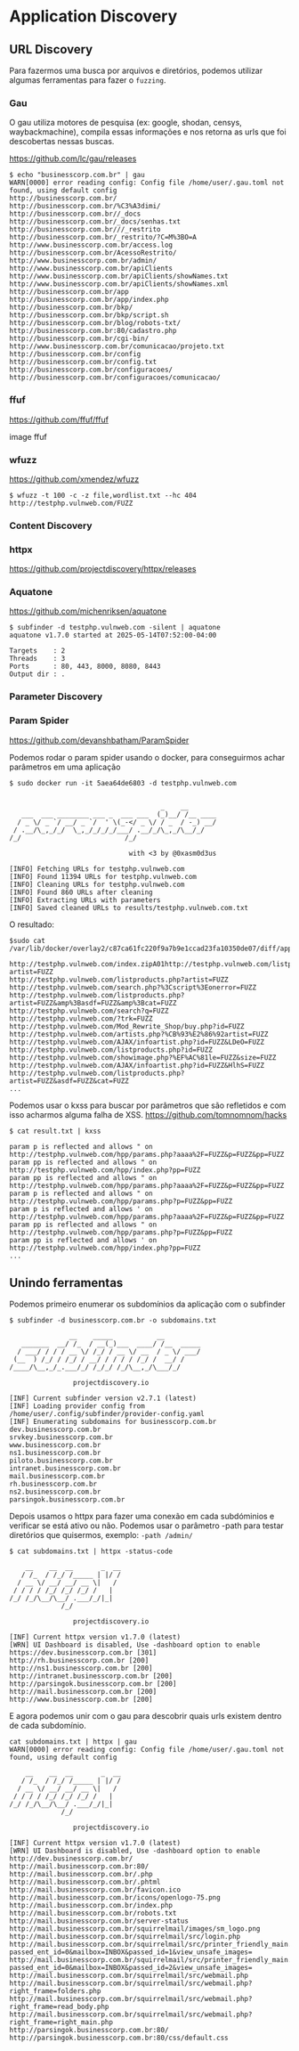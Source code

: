 # Application Discovery

## URL Discovery

Para fazermos uma busca por arquivos e diretórios, podemos utilizar algumas ferramentas para fazer o `fuzzing`.

### Gau

O gau utiliza motores de pesquisa (ex: google, shodan, censys, waybackmachine), compila essas informações e nos retorna as urls que foi descobertas nessas buscas.

https://github.com/lc/gau/releases

```
$ echo "businesscorp.com.br" | gau 
WARN[0000] error reading config: Config file /home/user/.gau.toml not found, using default config 
http://businesscorp.com.br/
http://businesscorp.com.br/%C3%A3dimi/
http://businesscorp.com.br//_docs
http://businesscorp.com.br/_docs/senhas.txt
http://businesscorp.com.br///_restrito
http://businesscorp.com.br/_restrito/?C=M%3BO=A
http://www.businesscorp.com.br/access.log
http://businesscorp.com.br/AcessoRestrito/
http://www.businesscorp.com.br/admin/
http://www.businesscorp.com.br/apiClients
http://www.businesscorp.com.br/apiClients/showNames.txt
http://www.businesscorp.com.br/apiClients/showNames.xml
http://businesscorp.com.br/app
http://businesscorp.com.br/app/index.php
http://businesscorp.com.br/bkp/
http://businesscorp.com.br/bkp/script.sh
http://businesscorp.com.br/blog/robots-txt/
http://businesscorp.com.br:80/cadastro.php
http://businesscorp.com.br/cgi-bin/
http://www.businesscorp.com.br/comunicacao/projeto.txt
http://businesscorp.com.br/config
http://businesscorp.com.br/config.txt
http://businesscorp.com.br/configuracoes/
http://businesscorp.com.br/configuracoes/comunicacao/

```

### ffuf

https://github.com/ffuf/ffuf

image ffuf
### wfuzz

https://github.com/xmendez/wfuzz

```
$ wfuzz -t 100 -c -z file,wordlist.txt --hc 404 http://testphp.vulnweb.com/FUZZ
```

### Content Discovery
### httpx

https://github.com/projectdiscovery/httpx/releases

### Aquatone

https://github.com/michenriksen/aquatone

```
$ subfinder -d testphp.vulnweb.com -silent | aquatone
aquatone v1.7.0 started at 2025-05-14T07:52:00-04:00

Targets    : 2
Threads    : 3
Ports      : 80, 443, 8000, 8080, 8443
Output dir : .
```

### Parameter Discovery

### Param Spider

https://github.com/devanshbatham/ParamSpider

Podemos rodar o param spider usando o docker, para conseguirmos achar parâmetros em uma aplicação

```
$ sudo docker run -it 5aea64de6803 -d testphp.vulnweb.com        

           
                                      _    __       
   ___  ___ ________ ___ _  ___ ___  (_)__/ /__ ____
  / _ \/ _ `/ __/ _ `/  ' \(_-</ _ \/ / _  / -_) __/
 / .__/\_,_/_/  \_,_/_/_/_/___/ .__/_/\_,_/\__/_/   
/_/                          /_/                    

                              with <3 by @0xasm0d3us           
    
[INFO] Fetching URLs for testphp.vulnweb.com
[INFO] Found 11394 URLs for testphp.vulnweb.com
[INFO] Cleaning URLs for testphp.vulnweb.com
[INFO] Found 860 URLs after cleaning
[INFO] Extracting URLs with parameters
[INFO] Saved cleaned URLs to results/testphp.vulnweb.com.txt

```

O resultado:

```
$sudo cat /var/lib/docker/overlay2/c87ca61fc220f9a7b9e1ccad23fa10350de07/diff/app/paramspider/results/testphp.vulnweb.com.txt         

http://testphp.vulnweb.com/index.zipA01http://testphp.vulnweb.com/listproducts.php?artist=FUZZ
http://testphp.vulnweb.com/listproducts.php?artist=FUZZ
http://testphp.vulnweb.com/search.php?%3Cscript%3Eonerror=FUZZ
http://testphp.vulnweb.com/listproducts.php?artist=FUZZ&amp%3Basdf=FUZZ&amp%3Bcat=FUZZ
http://testphp.vulnweb.com/search?q=FUZZ
http://testphp.vulnweb.com/?trk=FUZZ
http://testphp.vulnweb.com/Mod_Rewrite_Shop/buy.php?id=FUZZ
http://testphp.vulnweb.com/artists.php?%CB%93%E2%86%92artist=FUZZ
http://testphp.vulnweb.com/AJAX/infoartist.php?id=FUZZ&LDeO=FUZZ
http://testphp.vulnweb.com/listproducts.php?id=FUZZ
http://testphp.vulnweb.com/showimage.php?%EF%AC%81le=FUZZ&size=FUZZ
http://testphp.vulnweb.com/AJAX/infoartist.php?id=FUZZ&HlhS=FUZZ
http://testphp.vulnweb.com/listproducts.php?artist=FUZZ&asdf=FUZZ&cat=FUZZ
...
```

Podemos usar o kxss para buscar por parâmetros que são refletidos e com isso acharmos alguma falha de XSS. https://github.com/tomnomnom/hacks

```
$ cat result.txt | kxss

param p is reflected and allows " on http://testphp.vulnweb.com/hpp/params.php?aaaa%2F=FUZZ&p=FUZZ&pp=FUZZ
param pp is reflected and allows " on http://testphp.vulnweb.com/hpp/index.php?pp=FUZZ
param pp is reflected and allows " on http://testphp.vulnweb.com/hpp/params.php?aaaa%2F=FUZZ&p=FUZZ&pp=FUZZ
param p is reflected and allows " on http://testphp.vulnweb.com/hpp/params.php?p=FUZZ&pp=FUZZ
param p is reflected and allows ' on http://testphp.vulnweb.com/hpp/params.php?aaaa%2F=FUZZ&p=FUZZ&pp=FUZZ
param pp is reflected and allows " on http://testphp.vulnweb.com/hpp/params.php?p=FUZZ&pp=FUZZ
param pp is reflected and allows ' on http://testphp.vulnweb.com/hpp/index.php?pp=FUZZ
...
```

## Unindo ferramentas

Podemos primeiro enumerar os subdomínios da aplicação com o subfinder

```
$ subfinder -d businesscorp.com.br -o subdomains.txt

               __    _____           __         
   _______  __/ /_  / __(_)___  ____/ /__  _____
  / ___/ / / / __ \/ /_/ / __ \/ __  / _ \/ ___/
 (__  ) /_/ / /_/ / __/ / / / / /_/ /  __/ /    
/____/\__,_/_.___/_/ /_/_/ /_/\__,_/\___/_/

                projectdiscovery.io

[INF] Current subfinder version v2.7.1 (latest)
[INF] Loading provider config from /home/user/.config/subfinder/provider-config.yaml
[INF] Enumerating subdomains for businesscorp.com.br
dev.businesscorp.com.br
srvkey.businesscorp.com.br
www.businesscorp.com.br
ns1.businesscorp.com.br
piloto.businesscorp.com.br
intranet.businesscorp.com.br
mail.businesscorp.com.br
rh.businesscorp.com.br
ns2.businesscorp.com.br
parsingok.businesscorp.com.br
```

Depois usamos o httpx para fazer uma conexão em cada subdóminios e verificar se está ativo ou não. 
Podemos usar o parâmetro -path para testar diretórios que quisermos, exemplo: `-path /admin/`

```
$ cat subdomains.txt | httpx -status-code

    __    __  __       _  __
   / /_  / /_/ /_____ | |/ /
  / __ \/ __/ __/ __ \|   /
 / / / / /_/ /_/ /_/ /   |
/_/ /_/\__/\__/ .___/_/|_|
             /_/

                projectdiscovery.io

[INF] Current httpx version v1.7.0 (latest)
[WRN] UI Dashboard is disabled, Use -dashboard option to enable
https://dev.businesscorp.com.br [301]
http://rh.businesscorp.com.br [200]
http://ns1.businesscorp.com.br [200]
http://intranet.businesscorp.com.br [200]
http://parsingok.businesscorp.com.br [200]
http://mail.businesscorp.com.br [200]
http://www.businesscorp.com.br [200]
```

E agora podemos unir com o gau para descobrir quais urls existem dentro de cada subdomínio.

```
cat subdomains.txt | httpx | gau
WARN[0000] error reading config: Config file /home/user/.gau.toml not found, using default config 

    __    __  __       _  __
   / /_  / /_/ /_____ | |/ /
  / __ \/ __/ __/ __ \|   /
 / / / / /_/ /_/ /_/ /   |
/_/ /_/\__/\__/ .___/_/|_|
             /_/

                projectdiscovery.io

[INF] Current httpx version v1.7.0 (latest)
[WRN] UI Dashboard is disabled, Use -dashboard option to enable
http://dev.businesscorp.com.br/
http://mail.businesscorp.com.br:80/
http://mail.businesscorp.com.br/.php
http://mail.businesscorp.com.br/.phtml
http://mail.businesscorp.com.br/favicon.ico
http://mail.businesscorp.com.br/icons/openlogo-75.png
http://mail.businesscorp.com.br/index.php
http://mail.businesscorp.com.br/robots.txt
http://mail.businesscorp.com.br/server-status
http://mail.businesscorp.com.br/squirrelmail/images/sm_logo.png
http://mail.businesscorp.com.br/squirrelmail/src/login.php
http://mail.businesscorp.com.br/squirrelmail/src/printer_friendly_main.php?passed_ent_id=0&mailbox=INBOX&passed_id=1&view_unsafe_images=
http://mail.businesscorp.com.br/squirrelmail/src/printer_friendly_main.php?passed_ent_id=0&mailbox=INBOX&passed_id=2&view_unsafe_images=
http://mail.businesscorp.com.br/squirrelmail/src/webmail.php
http://mail.businesscorp.com.br/squirrelmail/src/webmail.php?right_frame=folders.php
http://mail.businesscorp.com.br/squirrelmail/src/webmail.php?right_frame=read_body.php
http://mail.businesscorp.com.br/squirrelmail/src/webmail.php?right_frame=right_main.php
http://parsingok.businesscorp.com.br:80/
http://parsingok.businesscorp.com.br:80/css/default.css
```

